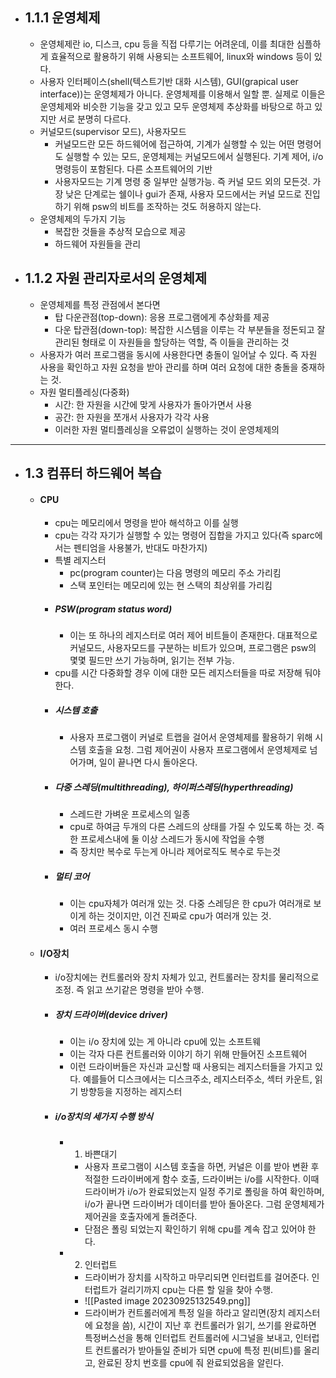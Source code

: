 * ## 1.1.1 운영체제
	* 운영체제란 io, 디스크, cpu 등을 직접 다루기는 어려운데, 이를 최대한 심플하게 효율적으로 활용하기 위해 사용되는 소프트웨어, linux와 windows 등이 있다.
	* 사용자 인터페이스(shell(텍스트기반 대화 시스템), GUI(grapical user interface))는 운영체제가 아니다. 운영체제를 이용해서 일할 뿐. 실제로 이들은 운영체제와 비슷한 기능을 갖고 있고 모두 운영체제 추상화를 바탕으로 하고 있지만 서로 분명히 다르다.
	* 커널모드(supervisor 모드), 사용자모드
		* 커널모드란 모든 하드웨어에 접근하여, 기계가 실행할 수 있는 어떤 명령어도 실행할 수 있는 모드, 운영체제는 커널모드에서 실행된다. 기계 제어, i/o 명령등이 포함된다. 다른 소프트웨어의 기반
		* 사용자모드는 기계 명령 중 일부만 실행가능. 즉 커널 모드 외의 모든것. 가장 낮은 단계로는 쉘이나 gui가 존재, 사용자 모드에서는 커널 모드로 진입하기 위해 psw의 비트를 조작하는 것도 허용하지 않는다.
	* 운영체제의 두가지 기능
		* 복잡한 것들을 추상적 모습으로 제공
		* 하드웨어 자원들을 관리
* ## 1.1.2 자원 관리자로서의 운영체제
	* 운영체제를 특정 관점에서 본다면
		* 탑 다운관점(top-down): 응용 프로그램에게 추상화를 제공
		* 다운 탑관점(down-top): 복잡한 시스템을 이루는 각 부분들을 정돈되고 잘 관리된 형태로 이 자원들을 할당하는 역할, 즉 이들을 관리하는 것
	* 사용자가 여러 프로그램을 동시에 사용한다면 충돌이 일어날 수 있다. 즉 자원 사용을 확인하고 자원 요청을 받아 관리를 하며 여러 요청에 대한 충돌을 중재하는 것.
	* 자원 멀티플레싱(다중화)
		* 시간: 한 자원을 시간에 맞게 사용자가 돌아가면서 사용
		* 공간: 한 자원을 쪼개서 사용자가 각각 사용
		* 이러한 자원 멀티플레싱을 오류없이 실행하는 것이 운영체제의 
---

* ## 1.3 컴퓨터 하드웨어 복습
	* #### CPU
		* cpu는 메모리에서 명령을 받아 해석하고 이를 실행
		* cpu는 각각 자기가 실행할 수 있는 명령어 집합을 가지고 있다(즉 sparc에서는 펜티엄을 사용불가, 반대도 마찬가지)
		* 특별 레지스터
			* pc(program counter)는 다음 명령의 메모리 주소 가리킴
			* 스택 포인터는 메모리에 있는 현 스택의 최상위를 가리킴
		* ##### PSW(program status word)
			* 이는 또 하나의 레지스터로 여러 제어 비트들이 존재한다. 대표적으로 커널모드, 사용자모드를 구분하는 비트가 있으며, 프로그램은 psw의 몇몇 필드만 쓰기 가능하며, 읽기는 전부 가능.
		* cpu를 시간 다중화할 경우 이에 대한 모든 레지스터들을 따로 저장해 둬야한다.
		* ##### 시스템 호출
			* 사용자 프로그램이 커널로 트랩을 걸어서 운영체제를 활용하기 위해 시스템 호출을 요청. 그럼 제어권이 사용자 프로그램에서 운영체제로 넘어가며, 일이 끝나면 다시 돌아온다.
		* ##### 다중 스레딩(multithreading), 하이퍼스레딩(hyperthreading)
			* 스레드란 가벼운 프로세스의 일종
			* cpu로 하여금 두개의 다른 스레드의 상태를 가질 수 있도록 하는 것. 즉 한 프로세스내에 둘 이상 스레드가 동시에 작업을 수행
			* 즉 장치만 복수로 두는게 아니라 제어로직도 복수로 두는것
		* ##### 멀티 코어
			* 이는 cpu자체가 여러개 있는 것. 다중 스레딩은 한 cpu가 여러개로 보이게 하는 것이지만, 이건 진짜로 cpu가 여러개 있는 것.
			* 여러 프로세스 동시 수행
	* #### I/O장치
		* i/o장치에는 컨트롤러와 장치 자체가 있고, 컨트롤러는 장치를 물리적으로 조정. 즉 읽고 쓰기같은 명령을 받아 수행.
		* ##### 장치 드라이버(device driver)
			* 이는 i/o 장치에 있는 게 아니라 cpu에 있는 소프트웨
			* 이는 각자 다른 컨트롤러와 이야기 하기 위해 만들어진 소프트웨어
			* 이런 드라이버들은 자신과 교신할 때 사용되는 레지스터들을 가지고 있다. 예를들어 디스크에서는 디스크주소, 레지스터주소, 섹터 카운트, 읽기 방향등을 지정하는 레지스터
		* ##### i/o장치의 세가지 수행 방식
			* 1. 바쁜대기
				* 사용자 프로그램이 시스템 호출을 하면, 커널은 이를 받아 변환 후 적절한 드라이버에게 함수 호출, 드라이버는 i/o를 시작한다. 이때 드라이버가 i/o가 완료되었는지 일정 주기로 폴링을 하여 확인하며, i/o가 끝나면 드라이버가 데이터를 받아 돌아온다. 그럼 운영체제가 제어권을 호출자에게 돌려준다.
				* 단점은 폴링 되었는지 확인하기 위해 cpu를 계속 잡고 있어야 한다.
			* 2. 인터럽트
				* 드라이버가 장치를 시작하고 마무리되면 인터럽트를 걸어준다. 인터럽트가 걸리기까지 cpu는 다른 할 일을 찾아 수행.
				* ![[Pasted image 20230925132549.png]]
				* 드라이버가 컨트롤러에게 특정 일을 하라고 알리면(장치 레지스터에 요청을 씀), 시간이 지난 후 컨트롤러가 읽기, 쓰기를 완료하면 특정버스선을 통해  인터럽트 컨트롤러에 시그널을 보내고, 인터럽트 컨트롤러가 받아들일 준비가 되면 cpu에 특정 핀(비트)를 올리고, 완료된 장치 번호를 cpu에 줘 완료되었음을 알린다.